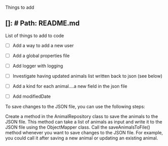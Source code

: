 Things to add


## []: # Path: README.md

List of things to add to code
- [ ] Add a way to add a new user
- [ ] Add a global properties file
- [ ] Add logger with logging
- [ ] Investigate having updated animals list written back to json (see below)
- [ ] Add a kind for each animal....a new field in the json file
- [ ] Add modifiedDate



To save changes to the JSON file, you can use the following steps:

Create a method in the AnimalRepository class to save the animals to the JSON file. This method can take a list of animals as input and write it to the JSON file using the ObjectMapper class.
Call the saveAnimalsToFile() method whenever you want to save changes to the JSON file. For example, you could call it after saving a new animal or updating an existing animal.